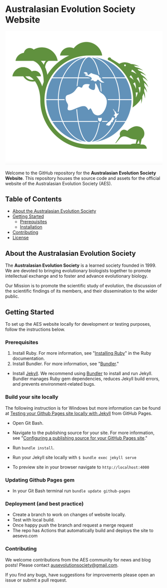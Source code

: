# Australasian Evolution Society Website

![Australasian Evolution Society Logo](./img/AES_logo1.png)

Welcome to the GitHub repository for the **Australasian Evolution Society Website**. This repository houses the source code and assets for the official website of the Australasian Evolution Society (AES). 

## Table of Contents

- [About the Australasian Evolution Society](#about-the-australasian-evolution-society)
- [Getting Started](#getting-started)
  - [Prerequisites](#prerequisites)
  - [Installation](#installation)
- [Contributing](#contributing)
- [License](#license)

## About the Australasian Evolution Society

The **Australasian Evolution Society** is a learned society founded in 1999. We are devoted to bringing evolutionary biologists together to promote intellectual exchange and to foster and advance evolutionary biology.  

Our Mission is to promote the scientific study of evolution, the discussion of the scientific findings of its members, and their dissemination to the wider public.

## Getting Started

To set up the AES website locally for development or testing purposes, follow the instructions below.

### Prerequisites

1.  Install Ruby. For more information, see "[Installing Ruby](https://www.ruby-lang.org/en/documentation/installation/)" in the Ruby documentation.
2.  Install Bundler. For more information, see "[Bundler](https://bundler.io/)."

-   Install [Jekyll](https://jekyllrb.com/docs/installation/).
We recommend using [Bundler](https://bundler.io/) to install and run Jekyll. Bundler manages Ruby gem dependencies, reduces Jekyll build errors, and prevents environment-related bugs. 

### Build your site locally 

The following instruction is for Windows but more information can be found at [Testing your Github Pages site locally with Jekyll](https://docs.github.com/en/pages/setting-up-a-github-pages-site-with-jekyll/testing-your-github-pages-site-locally-with-jekyll?platform=windows) from GitHub Pages.

-   Open Git Bash.
    
-   Navigate to the publishing source for your site. For more information, see "[Configuring a publishing source for your GitHub Pages site](https://docs.github.com/en/pages/getting-started-with-github-pages/configuring-a-publishing-source-for-your-github-pages-site)."
    
-   Run `bundle install`.
    
-   Run your Jekyll site locally with `$ bundle exec jekyll serve` 

-   To preview site in your browser navigate to `http://localhost:4000`

### Updating Github Pages gem 

-   In your Git Bash terminal run `bundle update github-pages`

### Deployment (and best practice) 

- Create a branch to work on changes of website locally. 
- Test with local build. 
- Once happy push the branch and request a merge request
- The repo has Actions that automatically build and deploys the site to aesevo.com 

### Contributing 

We welcome contributions from the AES community for news and blog posts! Please contact ausevolutionsociety@gmail.com.  

If you find any bugs, have suggestions for improvements please open an issue or submit a pull request.